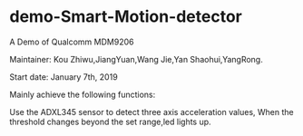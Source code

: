 # demo-Smart-Motion-detector

A Demo of Qualcomm MDM9206

Maintainer: Kou Zhiwu,JiangYuan,Wang Jie,Yan Shaohui,YangRong.

Start date: January 7th, 2019

Mainly achieve the following functions:

Use the ADXL345 sensor to detect three axis acceleration values, When the threshold changes beyond the set range,led lights up.
